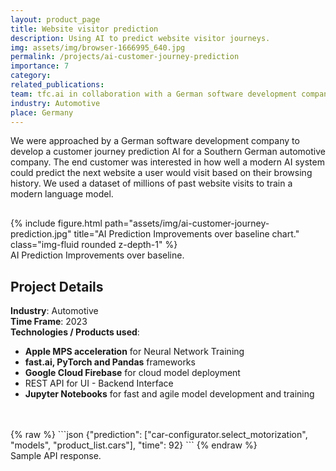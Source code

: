 ```yaml
---
layout: product_page
title: Website visitor prediction
description: Using AI to predict website visitor journeys.
img: assets/img/browser-1666995_640.jpg
permalink: /projects/ai-customer-journey-prediction
importance: 7
category:
related_publications: 
team: tfc.ai in collaboration with a German software development company
industry: Automotive
place: Germany
---
```


We were approached by a German software development company to develop a customer journey prediction AI for a Southern German automotive company. The end customer was interested in how well a modern AI system could predict the next website a user would visit based on their browsing history. We used a dataset of millions of past website visits to train a modern language model. 

<div class="row" style="margin-top: 30px;">
    <div class="col-sm mt-3 mt-md-0">
        {% include figure.html path="assets/img/ai-customer-journey-prediction.jpg" title="AI Prediction Improvements over baseline chart." class="img-fluid rounded z-depth-1" %}
    </div>
</div>
<div class="caption">
    AI Prediction Improvements over baseline.
</div>

## Project Details
**Industry**: Automotive<br />
**Time Frame**: 2023<br />
**Technologies / Products used**:<br />
- **Apple MPS acceleration** for Neural Network Training
- **fast.ai, PyTorch and Pandas** frameworks
- **Google Cloud Firebase** for cloud model deployment
- REST API for UI - Backend Interface
- **Jupyter Notebooks** for fast and agile model development and training

<br />
<br />
{% raw %}
```json
{"prediction": 
    ["car-configurator.select_motorization", "models", "product_list.cars"], 
    "time": 92}
```
{% endraw %}<div class="caption">
    Sample API response.
</div>

